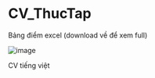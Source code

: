 # CV_ThucTap

Bảng điểm excel (download về để xem full)

![image](https://github.com/thongthai2211/CV_ThucTap/assets/86780616/4ce1584e-a282-4f2c-b221-4534a5847dc4)

CV tiếng việt

